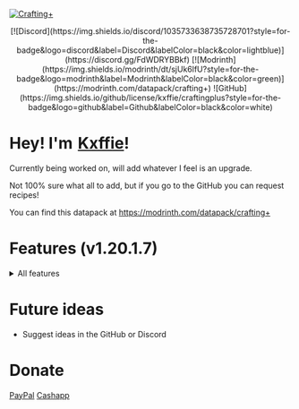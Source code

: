 [![Crafting+](https://raw.githubusercontent.com/Kxffie/CraftingPlus/main/raw.png)](https://modrinth.com/datapack/crafting+)

<center>
[![Discord](https://img.shields.io/discord/1035733638735728701?style=for-the-badge&logo=discord&label=Discord&labelColor=black&color=lightblue)](https://discord.gg/FdWDRYBBkf)
[![Modrinth](https://img.shields.io/modrinth/dt/sjUk6lfU?style=for-the-badge&logo=modrinth&label=Modrinth&labelColor=black&color=green)](https://modrinth.com/datapack/crafting+)
![GitHub](https://img.shields.io/github/license/kxffie/craftingplus?style=for-the-badge&logo=github&label=Github&labelColor=black&color=white)
</center>

# Hey! I'm [Kxffie](https://www.youtube.com/Kxffie?sub_confirmation=1)!
Currently being worked on, will add whatever I feel is an upgrade.

Not 100% sure what all to add, but if you go to the GitHub you can request recipes!

You can find this datapack at https://modrinth.com/datapack/crafting+

# Features (v1.20.1.7)
<details>
<summary>All features</summary>

### Better Crafting:
- Minecart Variants can now be quickly crafted with 5 ingots and its respected block (TNT, Furnace, etc) in the middle
- Logs to Ladders
- Logs to Chest and Trapped Chest if tripwire hook is in middle
- Dirt underneath tall grass, grass or moss carpet to create Grass Block
- Beacons accept any Glass and Obsidian blocks
- Enchanting tables accept all obsidian blocks
- Repeater no longer needs redstone torches, just redstone dust and sticks
- Spectral arrow takes Glow berries, Glow ink sacs and Glowstone dust.
- Craft any stone tools with any stone (cobblestone, granite, andesite, diorite, tuff, cobbled deepslate, end stone, blackstone and netherrack)
- Same with Pistons (accepting all wood types as well), Brewing Stands, Dropper and Dispenser, Furnace, Observers and Levers.
- Craft Rooted Dirt (Hanging Root below Dirt Block)
- Craft Crismon and Warped nylium blocks with Netherrack below their respected "grass"
- Craft Twisting and Weeping vines with 3 of their respected "grass" in a row
- Gravel to Flint

### Uncraft:
- Honeycomb Block into honeycombs
- Nether Brick Blocks (Red and Normal) into nether bricks
- Nether Wart Blocks (Wart and Warped) into fungi
- Any wool into string
- Quartz Block into quartz
- Clay Block into clay
- Glowstone Block into glowstone
- Cobweb into string
- Snow block into snowballs
- Dripstone block into pointed dripstones
- Turn Glowberries to Glowstone
- Uncraft Sandstone Variants
- Uncraft Ice Variants
- Amethyst Block to Shards

### Smelting
- Raw ore blocks into block variants (Raw Iron Ore into Iron Block)

</details>


# Future ideas
- Suggest ideas in the GitHub or Discord

# Donate
[PayPal](https://www.paypal.com/paypalme/kxffie) [Cashapp](https://cash.app/$kxffie)
